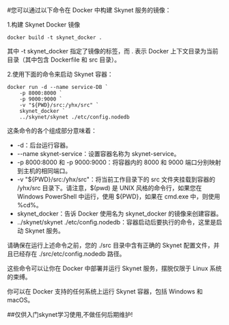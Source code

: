 #您可以通过以下命令在 Docker 中构建 Skynet 服务的镜像：

1.构建 Skynet Docker 镜像

    docker build -t skynet_docker .

其中 -t skynet_docker 指定了镜像的标签，而 . 表示 Docker 上下文目录为当前目录（其中包含 Dockerfile 和 src 目录）。

2.使用下面的命令来启动 Skynet 容器：

    docker run -d --name service-DB `
        -p 8000:8000 `
        -p 9000:9000 `
        -v "${PWD}/src:/yhx/src" `
        skynet_docker `
        ../skynet/skynet ./etc/config.nodedb

这条命令的各个组成部分意味着：
- -d：后台运行容器。
- --name skynet-service：设置容器名称为 skynet-service。
- -p 8000:8000 和 -p 9000:9000：将容器内的 8000 和 9000 端口分别映射到主机的相同端口。
- -v "${PWD}/src:/yhx/src"：将当前工作目录下的 src 文件夹挂载到容器的 /yhx/src 目录下。请注意，$(pwd) 是 UNIX 风格的命令行，如果您在 Windows PowerShell 中运行，使用 ${PWD}，如果在 cmd.exe 中，则使用 %cd%。
- skynet_docker：告诉 Docker 使用名为 skynet_docker 的镜像来创建容器。
- ../skynet/skynet ./etc/config.nodedb：容器启动后要执行的命令，这里是启动 Skynet 服务。

请确保在运行上述命令之前，您的 ./src 目录中含有正确的 Skynet 配置文件，并且已经存在 ./src/etc/config.nodedb 路径。

这些命令可以让你在 Docker 中部署并运行 Skynet 服务，摆脱仅限于 Linux 系统的束缚。

你可以在 Docker 支持的任何系统上运行 Skynet 容器，包括 Windows 和 macOS。

##仅供入门skynet学习使用,不做任何后期维护!
